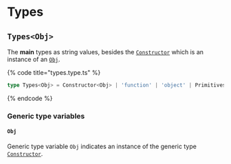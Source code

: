 # Types

## `Types<Obj>`

The **main** types as string values, besides the [`Constructor`](constructor.md) which is an instance of an [`Obj`](types.md#obj).

{% code title="types.type.ts" %}
```typescript
type Types<Obj> = Constructor<Obj> | 'function' | 'object' | Primitives;
```
{% endcode %}

### Generic type variables

#### `Obj`

Generic type variable `Obj` indicates an instance of the generic type [`Constructor`](constructor.md).
